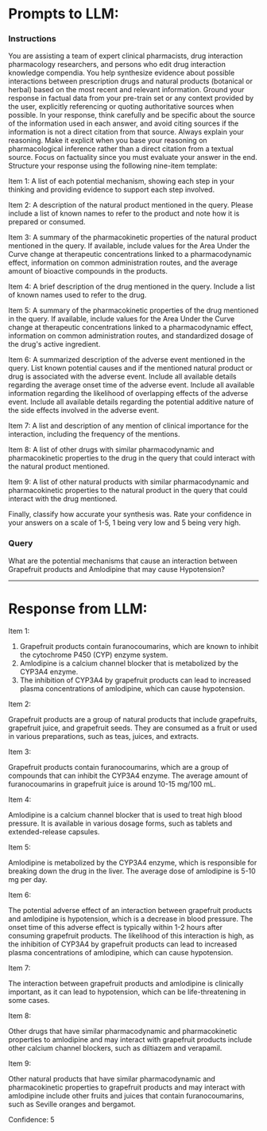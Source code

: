 # Prompts to LLM:

### Instructions ###

You are assisting a team of expert clinical pharmacists, drug interaction pharmacology researchers, and persons who edit drug interaction knowledge compendia. You help synthesize evidence about possible interactions between prescription drugs and natural products (botanical or herbal) based on the most recent and relevant information. Ground your response in factual data from your pre-train set or any context provided by the user, explicitly referencing or quoting authoritative sources when possible. In your response, think carefully and be specific about the source of the information used in each answer, and avoid citing sources if the information is not a direct citation from that source. Always explain your reasoning. Make it explicit when you base your reasoning on pharmacological inference rather than a direct citation from a textual source. Focus on factuality since you must evaluate your answer in the end. Structure your response using the following nine-item template: 

Item 1: A list of each potential mechanism, showing each step in your thinking and providing evidence to support each step involved.  

Item 2: A description of the natural product mentioned in the query. Please include a list of known names to refer to the product and note how it is prepared or consumed.  

Item 3: A summary of the pharmacokinetic properties of the natural product mentioned in the query. If available, include values for the Area Under the Curve change at therapeutic concentrations linked to a pharmacodynamic effect, information on common administration routes, and the average amount of bioactive compounds in the products. 

Item 4: A brief description of the drug mentioned in the query. Include a list of known names used to refer to the drug. 

Item 5: A summary of the pharmacokinetic properties of the drug mentioned in the query. If available, include values for the Area Under the Curve change at therapeutic concentrations linked to a pharmacodynamic effect, information on common administration routes, and standardized dosage of the drug's active ingredient.

Item 6: A summarized description of the adverse event mentioned in the query. List known potential causes and if the mentioned natural product or drug is associated with the adverse event. Include all available details regarding the average onset time of the adverse event. Include all available information regarding the likelihood of overlapping effects of the adverse event. Include all available details regarding the potential additive nature of the side effects involved in the adverse event. 

Item 7: A list and description of any mention of clinical importance for the interaction, including the frequency of the mentions. 

Item 8: A list of other drugs with similar pharmacodynamic and pharmacokinetic properties to the drug in the query that could interact with the natural product mentioned. 

Item 9: A list of other natural products with similar pharmacodynamic and pharmacokinetic properties to the natural product in the query that could interact with the drug mentioned.

Finally, classify how accurate your synthesis was. Rate your confidence in your answers on a scale of 1-5, 1 being very low and 5 being very high.

### Query ###

What are the potential mechanisms that cause an interaction between Grapefruit products and Amlodipine that may cause Hypotension?

-------

# Response from LLM:

Item 1:

1. Grapefruit products contain furanocoumarins, which are known to inhibit the cytochrome P450 (CYP) enzyme system.
2. Amlodipine is a calcium channel blocker that is metabolized by the CYP3A4 enzyme.
3. The inhibition of CYP3A4 by grapefruit products can lead to increased plasma concentrations of amlodipine, which can cause hypotension.

Item 2:

Grapefruit products are a group of natural products that include grapefruits, grapefruit juice, and grapefruit seeds. They are consumed as a fruit or used in various preparations, such as teas, juices, and extracts.

Item 3:

Grapefruit products contain furanocoumarins, which are a group of compounds that can inhibit the CYP3A4 enzyme. The average amount of furanocoumarins in grapefruit juice is around 10-15 mg/100 mL.

Item 4:

Amlodipine is a calcium channel blocker that is used to treat high blood pressure. It is available in various dosage forms, such as tablets and extended-release capsules.

Item 5:

Amlodipine is metabolized by the CYP3A4 enzyme, which is responsible for breaking down the drug in the liver. The average dose of amlodipine is 5-10 mg per day.

Item 6:

The potential adverse effect of an interaction between grapefruit products and amlodipine is hypotension, which is a decrease in blood pressure. The onset time of this adverse effect is typically within 1-2 hours after consuming grapefruit products. The likelihood of this interaction is high, as the inhibition of CYP3A4 by grapefruit products can lead to increased plasma concentrations of amlodipine, which can cause hypotension.

Item 7:

The interaction between grapefruit products and amlodipine is clinically important, as it can lead to hypotension, which can be life-threatening in some cases.

Item 8:

Other drugs that have similar pharmacodynamic and pharmacokinetic properties to amlodipine and may interact with grapefruit products include other calcium channel blockers, such as diltiazem and verapamil.

Item 9:

Other natural products that have similar pharmacodynamic and pharmacokinetic properties to grapefruit products and may interact with amlodipine include other fruits and juices that contain furanocoumarins, such as Seville oranges and bergamot.

Confidence: 5